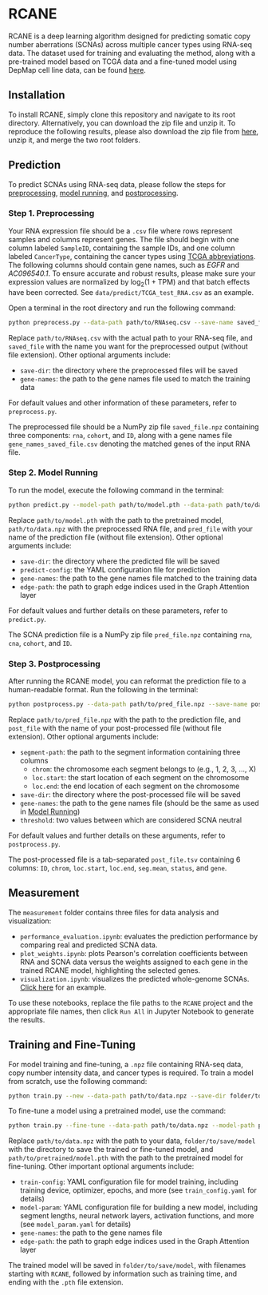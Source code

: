 # RCANE

RCANE is a deep learning algorithm designed for predicting somatic copy number aberrations (SCNAs) across multiple cancer types using RNA-seq data. The dataset used for training and evaluating the method, along with a pre-trained model based on TCGA data and a fine-tuned model using DepMap cell line data, can be found [here](https://doi.org/10.5281/zenodo.13953644).

## Installation
To install RCANE, simply clone this repository and navigate to its root directory. Alternatively, you can download the zip file and unzip it. To reproduce the following results, please also download the zip file from [here](https://doi.org/10.5281/zenodo.13953644), unzip it, and merge the two root folders.


## Prediction

To predict SCNAs using RNA-seq data, please follow the steps for [preprocessing](#step-1-preprocessing), [model running](#step-2-model-running), and [postprocessing](#step-3-postprocessing).

### Step 1. Preprocessing

Your RNA expression file should be a `.csv` file where rows represent samples and columns represent genes. The file should begin with one column labeled `SampleID`, containing the sample IDs, and one column labeled `CancerType`, containing the cancer types using [TCGA abbreviations](https://gdc.cancer.gov/resources-tcga-users/tcga-code-tables/tcga-study-abbreviations). The following columns should contain gene names, such as *EGFR* and *AC096540.1*. To ensure accurate and robust results, please make sure your expression values are normalized by $\log_2(1+\mathrm{TPM})$ and that batch effects have been corrected. See `data/predict/TCGA_test_RNA.csv` as an example.

Open a terminal in the root directory and run the following command:

```bash
python preprocess.py --data-path path/to/RNAseq.csv --save-name saved_file
```

Replace `path/to/RNAseq.csv` with the actual path to your RNA-seq file, and `saved_file` with the name you want for the preprocessed output (without file extension). Other optional arguments include:

- `save-dir`: the directory where the preprocessed files will be saved
- `gene-names`: the path to the gene names file used to match the training data

For default values and other information of these parameters, refer to `preprocess.py`.

The preprocessed file should be a NumPy zip file `saved_file.npz` containing three components: `rna`, `cohort`, and `ID`, along with a gene names file `gene_names_saved_file.csv` denoting the matched genes of the input RNA file.

### Step 2. Model Running

To run the model, execute the following command in the terminal:

```bash
python predict.py --model-path path/to/model.pth --data-path path/to/data.npz --save-name pred_file
```

Replace `path/to/model.pth` with the path to the pretrained model, `path/to/data.npz` with the preprocessed RNA file, and `pred_file` with your name of the prediction file (without file extension). Other optional arguments include:

- `save-dir`: the directory where the predicted file will be saved
- `predict-config`: the YAML configuration file for prediction
- `gene-names`: the path to the gene names file matched to the training data
- `edge-path`: the path to graph edge indices used in the Graph Attention layer

For default values and further details on these parameters, refer to `predict.py`.

The SCNA prediction file is a NumPy zip file `pred_file.npz` containing `rna`, `cna`, `cohort`, and `ID`.

### Step 3. Postprocessing

After running the RCANE model, you can reformat the prediction file to a human-readable format. Run the following in the terminal:

```bash
python postprocess.py --data-path path/to/pred_file.npz --save-name post_file
```

Replace `path/to/pred_file.npz` with the path to the prediction file, and `post_file` with the name of your post-processed file (without file extension). Other optional arguments include:

- `segment-path`: the path to the segment information containing three columns
    - `chrom`: the chromosome each segment belongs to (e.g., 1, 2, 3, ..., X)
    - `loc.start`: the start location of each segment on the chromosome
    - `loc.end`: the end location of each segment on the chromosome
- `save-dir`: the directory where the post-processed file will be saved
- `gene-names`: the path to the gene names file (should be the same as used in [Model Running](#step-2-model-running))
- `threshold`: two values between which are considered SCNA neutral

For default values and further details on these arguments, refer to `postprocess.py`.

The post-processed file is a tab-separated `post_file.tsv` containing 6 columns: `ID`, `chrom`, `loc.start`, `loc.end`, `seg.mean`, `status`, and `gene`.

## Measurement

The `measurement` folder contains three files for data analysis and visualization:

- `performance_evaluation.ipynb`: evaluates the prediction performance by comparing real and predicted SCNA data.
- `plot_weights.ipynb`: plots Pearson's correlation coefficients between RNA and SCNA data versus the weights assigned to each gene in the trained RCANE model, highlighting the selected genes.
- `visualization.ipynb`: visualizes the predicted whole-genome SCNAs. [Click here](assets/visualization.gif) for an example.

To use these notebooks, replace the file paths to the `RCANE` project and the appropriate file names, then click `Run All` in Jupyter Notebook to generate the results.


## Training and Fine-Tuning

For model training and fine-tuning, a `.npz` file containing RNA-seq data, copy number intensity data, and cancer types is required. To train a model from scratch, use the following command:

```bash
python train.py --new --data-path path/to/data.npz --save-dir folder/to/save/model
```

To fine-tune a model using a pretrained model, use the command:

```bash
python train.py --fine-tune --data-path path/to/data.npz --model-path path/to/pretrained/model.pth --save-dir folder/to/save/model 
```

Replace `path/to/data.npz` with the path to your data, `folder/to/save/model` with the directory to save the trained or fine-tuned model, and `path/to/pretrained/model.pth` with the path to the pretrained model for fine-tuning. Other important optional arguments include:

- `train-config`: YAML configuration file for model training, including training device, optimizer, epochs, and more (see `train_config.yaml` for details)
- `model-param`: YAML configuration file for building a new model, including segment lengths, neural network layers, activation functions, and more (see `model_param.yaml` for details)
- `gene-names`: the path to the gene names file
- `edge-path`: the path to graph edge indices used in the Graph Attention layer

The trained model will be saved in `folder/to/save/model`, with filenames starting with `RCANE`, followed by information such as training time, and ending with the `.pth` file extension.
